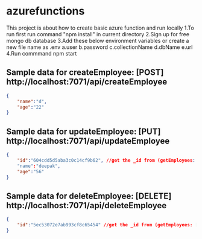 # azurefunctions

This project is about how to create basic azure function and run locally
1.To run first run command "npm install" in current directory
2.Sign up for free mongo db database
3.Add these below environment variables or create a new file name as .env
  a.user
  b.password
  c.collectionName
  d.dbName
  e.url
4.Run commmand npm start


## Sample data for createEmployee: [POST] http://localhost:7071/api/createEmployee
``` json
{
	"name":"d",
	"age":"22"
}
```

## Sample data for updateEmployee: [PUT] http://localhost:7071/api/updateEmployee
``` json
{
	"id":"604cdd5d5aba3c0c14cf9b62", //get the _id from (getEmployees: [GET] http://localhost:7071/api/getEmployees)
	"name":"deepak",
	"age":"56"
}
```

## Sample data for deleteEmployee: [DELETE] http://localhost:7071/api/deleteEmployee
``` json
{
	"id":"5ec53072e7ab993cf8c65454" //get the _id from (getEmployees: [GET] http://localhost:7071/api/getEmployees)
}
```